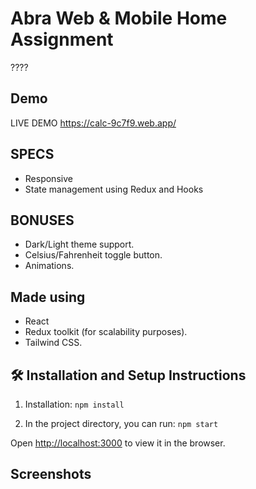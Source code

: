 # Abra Web & Mobile Home Assignment

????

## Demo

LIVE DEMO https://calc-9c7f9.web.app/

## SPECS

- Responsive
- State management using Redux and Hooks

## BONUSES 

- Dark/Light theme support.
- Celsius/Fahrenheit toggle button.
- Animations.

## Made using
- React
- Redux toolkit (for scalability purposes).
- Tailwind CSS.

## 🛠 Installation and Setup Instructions

1. Installation: `npm install`

2. In the project directory, you can run: `npm start`

Open [http://localhost:3000](http://localhost:3000) to view it in the browser.

## Screenshots

<!-- ![front_page_animate](https://i.imgur.com/4r6wAEQ.png)
![front_page_animate](https://i.imgur.com/ekuffLb.png) -->